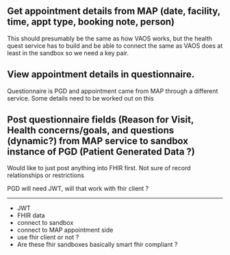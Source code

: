 
## Get appointment details from MAP (date, facility, time, appt type, booking note, person)

This should presumably be the same as how VAOS works, but the health quest service has to build and be able to connect the same as VAOS does at least in the sandbox so we need a key pair.

## View appointment details in questionnaire.

Questionnaire is PGD and appointment came from MAP through a different service. Some details need to be worked out on this

## Post questionnaire fields (Reason for Visit, Health concerns/goals, and questions (dynamic?) from MAP service to sandbox instance of PGD (Patient Generated Data ?)

Would like to just post anything into FHIR first. Not sure of record relationships or restrictions

PGD will need JWT, will that work with fhir client ?


---

- JWT 
- FHIR data 
- connect to sandbox
- connect to MAP appointment side
- use fhir client or not ?
- Are these fhir sandboxes basically smart fhir compliant ? 


